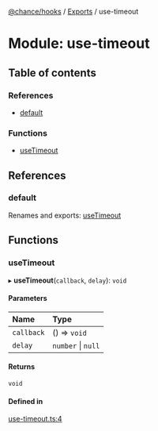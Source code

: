 [@chance/hooks](../README.md) / [Exports](../modules.md) / use-timeout

# Module: use-timeout

## Table of contents

### References

- [default](use_timeout.md#default)

### Functions

- [useTimeout](use_timeout.md#usetimeout)

## References

### default

Renames and exports: [useTimeout](use_timeout.md#usetimeout)

## Functions

### useTimeout

▸ **useTimeout**(`callback`, `delay`): `void`

#### Parameters

| Name | Type |
| :------ | :------ |
| `callback` | () => `void` |
| `delay` | `number` \| ``null`` |

#### Returns

`void`

#### Defined in

[use-timeout.ts:4](https://github.com/chaance/hooks/blob/e2a7532/src/use-timeout.ts#L4)
